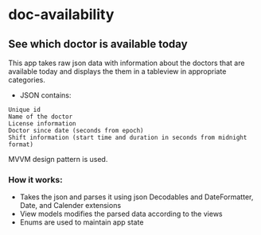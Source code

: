 # doc-availability
## See which doctor is available today

This app takes raw json data with information about the doctors that are available today and displays the them in a tableview in appropriate categories.

* JSON contains:
```
Unique id
Name of the doctor
License information
Doctor since date (seconds from epoch)
Shift information (start time and duration in seconds from midnight format)
```

MVVM design pattern is used.

### How it works:
* Takes the json and parses it using json Decodables and DateFormatter, Date, and Calender extensions
* View models modifies the parsed data according to the views
* Enums are used to maintain app state


